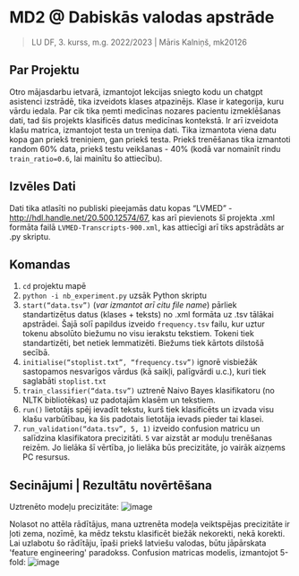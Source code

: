 # MD2 @ Dabiskās valodas apstrāde
> LU DF, 3. kurss, m.g. 2022/2023 | Māris Kalniņš, mk20126

## Par Projektu
  Otro mājasdarbu ietvarā, izmantojot lekcijas sniegto kodu un chatgpt asistenci izstrādē, tika izveidots klases atpazinējs. Klase ir kategorija, kuru vārdu iedala. Par cik tika ņemti medicīnas nozares pacientu izmeklēšanas dati, tad šis projekts klasificēs datus medicīnas kontekstā. Ir arī izveidota klašu matrica, izmantojot testa un treniņa dati. Tika izmantota viena datu kopa gan priekš treniņiem, gan priekš testa. Priekš trenēšanas tika izmantoti random 60% data, priekš testu veikšanas - 40% (kodā var nomainīt rindu `train_ratio=0.6`, lai mainītu šo attiecību).
## Izvēles Dati
  Dati tika atlasīti no publiski pieejamās datu kopas “LVMED” - http://hdl.handle.net/20.500.12574/67, kas arī pievienots šī projekta .xml formāta failā `LVMED-Transcripts-900.xml`, kas attiecīgi arī tiks apstrādāts ar .py skriptu.
## Komandas
1) `cd` projektu mapē
2) `python -i nb_experiment.py` uzsāk Python skriptu
3) `start(“data.tsv”)` (*var izmantot arī citu file name*) pārliek standartizētus datus (klases + teksts) no .xml formāta uz .tsv tālākai apstrādei. Šajā solī papildus izveido `frequency.tsv` failu, kur uztur tokenu absolūto biežumu no visu ierakstu tekstiem. Tokeni tiek standartizēti, bet netiek lemmatizēti. Biežums tiek kārtots dilstošā secībā.
4) `initialise(“stoplist.txt”, “frequency.tsv”)` ignorē visbiežāk sastopamos nesvarīgos vārdus (kā saikļi, palīgvārdi u.c.), kuri tiek saglabāti `stoplist.txt`
5) `train_classifier(“data.tsv”)` uztrenē Naivo Bayes klasifikatoru (no NLTK bibliotēkas) uz padotajām klasēm un tekstiem. 
6) `run()` lietotājs spēj ievadīt tekstu, kurš tiek klasificēts un izvada visu klašu varbūtībau, ka šis padotais lietotāja ievads pieder tai klasei.
7) `run_validation(“data.tsv”, 5, 1)` izveido confusion matricu un salīdzina klasifikatora precizitāti. `5` var aizstāt ar moduļu trenēšanas reizēm. Jo lielāka šī vērtība, jo lielāka būs precizitāte, jo vairāk aizņems PC resursus.

## Secinājumi | Rezultātu novērtēšana

Uztrenēto modeļu precizitāte:
  ![image](https://github.com/bezgaliba/MD2/assets/74833724/3625e5e0-1f77-42a0-9a5f-5e32c975a5f8)

Nolasot no attēla rādītājus, mana uztrenēta modeļa veiktspējas precizitāte ir ļoti zema, nozīmē, ka mēdz tekstu klasificēt biežāk nekorekti, nekā korekti. Lai uzlabotu šo rādītāju, īpaši priekš latviešu valodas, būtu jāpārskata 'feature engineering' paradokss.
Confusion matricas modelis, izmantojot 5-fold:
![image](https://github.com/bezgaliba/MD2/assets/74833724/4ea7927d-e0a5-4fc4-8ac8-99278915e34a)


